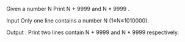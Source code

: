 Given a number N
Print N + 9999 and N * 9999 .

Input
Only one line contains a number N (1≤N≤1010000).

Output : Print two lines contain N + 9999 and N * 9999 respectively.

